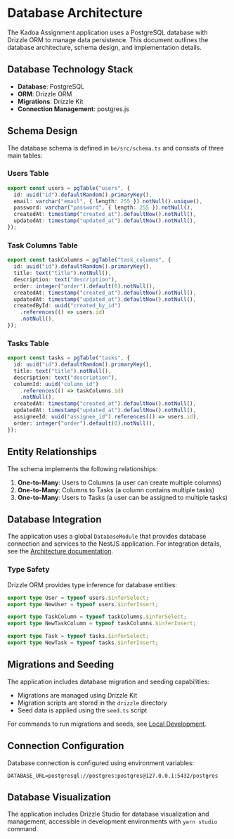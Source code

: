 # Database Architecture

The Kadoa Assignment application uses a PostgreSQL database with Drizzle ORM to manage data persistence. This document outlines the database architecture, schema design, and implementation details.

## Database Technology Stack

- **Database**: PostgreSQL
- **ORM**: Drizzle ORM
- **Migrations**: Drizzle Kit
- **Connection Management**: postgres.js

## Schema Design

The database schema is defined in `be/src/schema.ts` and consists of three main tables:

### Users Table

```typescript
export const users = pgTable("users", {
  id: uuid("id").defaultRandom().primaryKey(),
  email: varchar("email", { length: 255 }).notNull().unique(),
  password: varchar("password", { length: 255 }).notNull(),
  createdAt: timestamp("created_at").defaultNow().notNull(),
  updatedAt: timestamp("updated_at").defaultNow().notNull(),
});
```

### Task Columns Table

```typescript
export const taskColumns = pgTable("task_columns", {
  id: uuid("id").defaultRandom().primaryKey(),
  title: text("title").notNull(),
  description: text("description"),
  order: integer("order").default(0).notNull(),
  createdAt: timestamp("created_at").defaultNow().notNull(),
  updatedAt: timestamp("updated_at").defaultNow().notNull(),
  createdById: uuid("created_by_id")
    .references(() => users.id)
    .notNull(),
});
```

### Tasks Table

```typescript
export const tasks = pgTable("tasks", {
  id: uuid("id").defaultRandom().primaryKey(),
  title: text("title").notNull(),
  description: text("description"),
  columnId: uuid("column_id")
    .references(() => taskColumns.id)
    .notNull(),
  createdAt: timestamp("created_at").defaultNow().notNull(),
  updatedAt: timestamp("updated_at").defaultNow().notNull(),
  assigneeId: uuid("assignee_id").references(() => users.id),
  order: integer("order").default(0).notNull(),
});
```

## Entity Relationships

The schema implements the following relationships:

1. **One-to-Many**: Users to Columns (a user can create multiple columns)
2. **One-to-Many**: Columns to Tasks (a column contains multiple tasks)
3. **One-to-Many**: Users to Tasks (a user can be assigned to multiple tasks)

## Database Integration

The application uses a global `DatabaseModule` that provides database connection and services to the NestJS application. For integration details, see the [Architecture documentation](./architecture.md#backend-architecture).

### Type Safety

Drizzle ORM provides type inference for database entities:

```typescript
export type User = typeof users.$inferSelect;
export type NewUser = typeof users.$inferInsert;

export type TaskColumn = typeof taskColumns.$inferSelect;
export type NewTaskColumn = typeof taskColumns.$inferInsert;

export type Task = typeof tasks.$inferSelect;
export type NewTask = typeof tasks.$inferInsert;
```

## Migrations and Seeding

The application includes database migration and seeding capabilities:

- Migrations are managed using Drizzle Kit
- Migration scripts are stored in the `drizzle` directory
- Seed data is applied using the `seed.ts` script

For commands to run migrations and seeds, see [Local Development](./local-development.md).

## Connection Configuration

Database connection is configured using environment variables:

```
DATABASE_URL=postgresql://postgres:postgres@127.0.0.1:5432/postgres
```

## Database Visualization

The application includes Drizzle Studio for database visualization and management, accessible in development environments with `yarn studio` command. 
